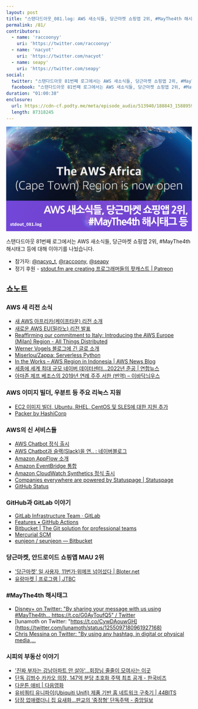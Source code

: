 ```yaml
---
layout: post
title: "스탠다드아웃_081.log: AWS 새소식들, 당근마켓 쇼핑앱 2위, #MayThe4th 해시태그 등"
permalink: /81/
contributors:
  - name: 'raccoonyy'
    uri: 'https://twitter.com/raccoonyy'
  - name: 'nacyot'
    uri: 'https://twitter.com/nacyot'
  - name: seapy'
    uri: 'https://twitter.com/seapy'
social:
  twitter: "스탠다드아웃 81번째 로그에서는 AWS 새소식들, 당근마켓 쇼핑앱 2위, #MayThe4th 해시태그 등에 대해 이야기를 나눴습니다."
  facebook: "스탠다드아웃 81번째 로그에서는 AWS 새소식들, 당근마켓 쇼핑앱 2위, #MayThe4th 해시태그 등에 대해 이야기를 나눴습니다."
duration: "01:00:38"
enclosure:
  url: https://cdn-cf.podty.me/meta/episode_audio/513940/188843_1588959769688.mp3
  length: 87318245
---
```


![](https://github.com/44bits/stdout.fm/raw/master/_posts/images/stdout_081-log.png)

스탠다드아웃 81번째 로그에서는 AWS 새소식들, 당근마켓 쇼핑앱 2위, #MayThe4th 해시태그 등에 대해 이야기를 나눴습니다.

* 참가자: [@nacyo_t][nac], [@raccoony][rac], [@seapy][sea]
* 정기 후원 - [stdout.fm are creating 프로그래머들의 팟캐스트 \| Patreon](https://www.patreon.com/stdoutfm)

[nac]: https://twitter.com/nacyo_t
[rac]: https://twitter.com/raccoonyy
[sea]: https://twitter.com/seapy

## 쇼노트

### AWS 새 리전 소식
* [새 AWS 아프리카(케이프타운) 리전 소개](https://aws.amazon.com/ko/about-aws/whats-new/2020/04/announcing-aws-africa-cape-town-region/?nc1=h_ls)
* [새로운 AWS EU(밀라노) 리전 발표](https://aws.amazon.com/ko/about-aws/whats-new/2020/04/announcing-the-new-aws-europe-milan-region/?nc1=h_ls)
* [Reaffirming our commitment to Italy: Introducing the AWS Europe (Milan) Region - All Things Distributed](https://www.allthingsdistributed.com/2020/04/aws-launches-europe-milan-region.html)
* [Werner Vogels 블로그에 긴 글로 소개](https://www.allthingsdistributed.com/2020/04/aws-launches-europe-milan-region.html)
* [Miserlou/Zappa: Serverless Python](https://github.com/Miserlou/Zappa)
* [In the Works – AWS Region in Indonesia \| AWS News Blog](https://aws.amazon.com/ko/blogs/aws/in-the-works-aws-region-in-indonesia/)
* [세종에 세계 최대 규모 네이버 데이터센터…2022년 준공 \| 연합뉴스](https://www.yna.co.kr/view/AKR20191226070100063)
* [아마존 제프 베조스의 2019년 연례 주주 서한 (번역) – 이바닥늬우스](https://ebadak.news/2020/04/18/jeff-bezos-letter-2019/)

### AWS 이미지 빌더, 우분트 등 주요 리눅스 지원
* [EC2 이미지 빌더, Ubuntu, RHEL, CentOS 및 SLES에 대한 지원 추가](https://aws.amazon.com/ko/about-aws/whats-new/2020/04/ec2-image-builder-adds-support-ubuntu-rhel-centos-sles/)
* [Packer by HashiCorp](https://www.packer.io/)

### AWS의 신 서비스들
* [AWS Chatbot 정식 출시](https://aws.amazon.com/ko/about-aws/whats-new/2020/04/aws-chatbot-now-generally-available/?nc1=h_ls)
* [AWS Chatbot과 슬랙(Slack)을 연.. : 네이버블로그](https://blog.naver.com/sehyunfa/221924899955)
* [Amazon AppFlow 소개](https://aws.amazon.com/ko/about-aws/whats-new/2020/04/introducing-amazon-appflow/)
* [Amazon EventBridge 통합](https://aws.amazon.com/ko/eventbridge/integrations/)
* [Amazon CloudWatch Synthetics 정식 출시](https://aws.amazon.com/ko/about-aws/whats-new/2020/04/amazon-cloudwatch-synthetics-generally-available/?nc1=h_ls)
* [Companies everywhere are powered by Statuspage \| Statuspage](https://www.statuspage.io/powered-by?utm_campaign=status.robinhood.com&utm_content=status-pages&utm_medium=powered-by&utm_source=inapp)
* [GitHub Status](https://www.githubstatus.com/)

### GitHub과 GitLab 이야기
* [GitLab Infrastructure Team · GitLab](https://gitlab.com/gitlab-com/gl-infra)
* [Features • GitHub Actions](https://github.com/features/actions)
* [Bitbucket \| The Git solution for professional teams](https://bitbucket.org/product/)
* [Mercurial SCM](https://www.mercurial-scm.org/)
* [eunjeon / seunjeon — Bitbucket](https://bitbucket.org/eunjeon/seunjeon/src/master/)

### 당근마켓, 안드로이드 쇼핑앱 MAU 2위
* ['당근마켓' 일 사용자, 11번가·위메프 넘어섰다 \| Bloter.net](https://www.bloter.net/archives/379366)
* [유랑마켓 \| 프로그램 \| JTBC](http://tv.jtbc.joins.com/yurangmarket)

### #MayThe4th 해시태그
* [Disney+ on Twitter: "By sharing your message with us using #MayThe4th... https://t.co/G0AyToufQ5" / Twitter](https://twitter.com/disneyplus/status/1254772307941191686)
* [lunamoth on Twitter: "https://t.co/CywDAouwGH](https://twitter.com/lunamoth/status/1255097180961927168)
* [Chris Messina on Twitter: "By using any hashtag, in digital or physical media,...](https://twitter.com/chrismessina/status/1254853473138401281?s=20)

### 시피의 부동산 이야기
* ['진짜 부자는 강남아파트 안 살아'…회장님 줄줄이 모여사는 이곳](http://realty.chosun.com/site/data/html_dir/2020/04/17/2020041702885.html)
* [단독 김범수 카카오 의장, 147억 분당 초호화 주택 최초 공개 - 한국비즈](http://www.bizhankook.com/bk/article/19706)
* [다운튼 애비 \| 다음영화](https://movie.daum.net/moviedb/main?movieId=130350)
* [유비쿼티 유니파이(Ubiquiti Unifi) 제품 기반 홈 네트워크 구축기 \| 44BITS](https://www.44bits.io/ko/post/home-network-with-ubiquiti-unifi-products-0)
* [담장 없애랬더니 집 요새화…판교의 ‘중정형’ 단독주택 - 중앙일보](https://news.joins.com/article/23573158)
